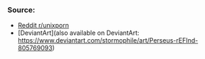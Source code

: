 ### Source:
 - [Reddit r/unixporn](https://www.reddit.com/r/unixporn/comments/cdktfs/perseus_refind_theme/)
 - [DeviantArt](also available on DeviantArt: https://www.deviantart.com/stormophile/art/Perseus-rEFInd-805769093)
